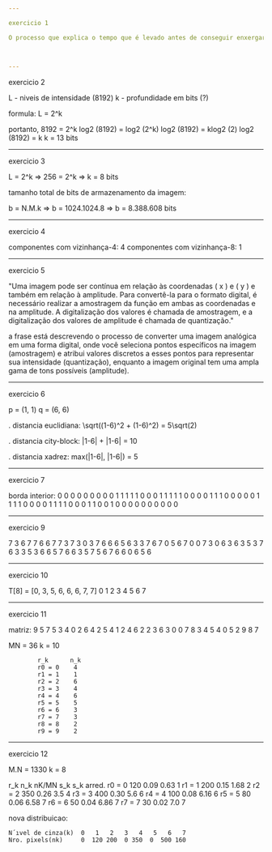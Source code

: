 ```yaml
---

exercicio 1

O processo que explica o tempo que é levado antes de conseguir enxergar bem o suficiente para encontrar um lugar vago no cinema escuro é o chamado de Adaptação ao Brilho



---
```


exercicio 2

L - niveis de intensidade (8192)
k - profundidade em bits (?)

formula: L = 2^k

portanto, 8192 = 2^k
          log2 (8192) = log2 (2^k)
          log2 (8192) = klog2 (2)
          log2 (8192) = k
          k = 13 bits



---

exercicio 3

L = 2^k   =>    256 = 2^k   =>   k = 8 bits
          
tamanho total de bits de armazenamento da imagem:

 b = N.M.k  =>  b = 1024.1024.8  =>  b = 8.388.608 bits

 

 ---

 exercicio 4

 componentes com vizinhança-4: 4
 componentes com vizinhança-8: 1


 ---

 exercicio 5

"Uma imagem pode ser contínua em relação às coordenadas ( x ) e ( y ) e também em relação à amplitude. Para convertê-la para o formato digital, é necessário realizar a amostragem da função em ambas as coordenadas e na amplitude. A digitalização dos valores é chamada de amostragem, e a digitalização dos valores de amplitude é chamada de quantização."

a frase está descrevendo o processo de converter uma imagem analógica em uma forma digital, onde você seleciona pontos específicos na imagem (amostragem) e atribui valores discretos a esses pontos para representar sua intensidade (quantização), enquanto a imagem original tem uma ampla gama de tons possíveis (amplitude).



---

exercicio 6

p = (1, 1)
q = (6, 6)


. distancia euclidiana:
        \sqrt((1-6)^2 + (1-6)^2) = 5\sqrt(2)

. distancia city-block:
        |1-6| + |1-6|  = 10

. distancia xadrez: 
        max(|1-6|, |1-6|) = 5




---

exercicio 7

borda interior: 
        0 0 0 0 0 0 0 0
        0 1 1 1 1 1 0 0
        0 1 1 1 1 1 0 0
        0 0 1 1 1 0 0 0
        0 0 1 1 1 1 0 0
        0 0 1 1 1 1 0 0
        0 1 1 0 0 1 0 0
        0 0 0 0 0 0 0 0

---


exercicio 9


7 3 6 7 7 6 6 7
7 3 7 3 0 3 7 6
6 6 5 6 3 3 7 6
7 0 5 6 7 0 0 7
3 0 6 3 6 3 5 3
7 6 3 3 5 3 6 6
5 7 6 6 3 5 7 5
6 7 6 6 0 6 5 6



---

exercicio 10


T[8] = [0, 3, 5, 6, 6, 6, 7, 7]
        0  1  2  3  4  5  6  7



---

exercicio 11


matriz:
            9 5 7 5 3 4
            0 2 6 4 2 5
            4 1 2 4 6 2
            2 3 6 3 0 0
            7 8 3 4 5 4
            0 5 2 9 8 7

MN = 36
k = 10

            r_k      n_k  
            r0 = 0    4
            r1 = 1    1
            r2 = 2    6 
            r3 = 3    4 
            r4 = 4    6 
            r5 = 5    5 
            r6 = 6    3
            r7 = 7    3 
            r8 = 8    2
            r9 = 9    2 
            


---

exercicio 12

M.N = 1330
k = 8

r_k       n_k   nK/MN   s_k    s_k arred.
r0 = 0    120    0.09   0.63      1
r1 = 1    200    0.15   1.68      2
r2 = 2    350    0.26    3.5      4
r3 = 3    400    0.30    5.6      6
r4 = 4    100    0.08   6.16      6
r5 = 5     80    0.06   6.58      7
r6 = 6     50    0.04   6.86      7
r7 = 7     30    0.02    7.0      7


nova distribuicao:

    N´ıvel de cinza(k)  0   1   2   3   4   5   6   7
    Nro. pixels(nk)     0  120 200  0 350  0  500 160




